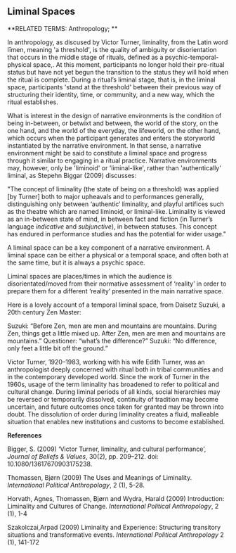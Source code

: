 ## Liminal Spaces

**RELATED TERMS: Anthropology; **

In anthropology, as discused by Victor Turner, liminality, from the Latin word līmen, meaning 'a threshold', is the quality of ambiguity or disorientation that occurs in the middle stage of rituals, defined as a psychic-temporal-physical space,. At this moment, participants no longer hold their pre-ritual status but have not yet begun the transition to the status they will hold when the ritual is complete. During a ritual’s liminal stage, that is, in the liminal space, participants 'stand at the threshold' between their previous way of structuring their identity, time, or community, and a new way, which the ritual establishes.

What is interest in the design of narrative environments is the condition of being in-between, or betwixt and between, the world of the story, on the one hand, and the world of the everyday, the lifeworld, on the other hand, which occurs when the participant generates and enters the storyworld instantiated by the narrative environment. In that sense, a narrative environment might be said to constitute a liminal space and progress through it similar to engaging in a ritual practice. Narrative environments may, however, only be 'liminoid' or 'liminal-like', rather than 'authentically' liminal, as Stepehn Biggar (2009) discusses:

"The concept of liminality (the state of being on a threshold) was applied [by Turner] both to major upheavals and to performances generally, distinguishing only between ‘authentic’ liminality, and playful artifices such as the theatre which are named liminoid, or liminal-like. Liminality is viewed as an in-between state of mind, in between fact and fiction (in Turner’s language _indicative_ and _subjunctive_), in between statuses. This concept has endured in performance studies and has the potential for wider usage."

A liminal space can be a key component of a narrative environment. A liminal space can be either a physical or a temporal space, and often both at the same time, but it is always a psychic space.

Liminal spaces are places/times in which the audience is disorientated/moved from their normative assessment of ‘reality’ in order to prepare them for a different ‘reality’ presented in the main narrative space.

Here is a lovely account of a temporal liminal space, from Daisetz Suzuki, a 20th century Zen Master:

Suzuki: “Before Zen, men are men and mountains are mountains. During Zen, things get a little mixed up. After Zen, men are men and mountains are mountains.” Questioner: “what’s the difference?” Suzuki: “No difference, only feet a little bit off the ground.”

Victor Turner, 1920–1983, working with his wife Edith Turner, was an anthropologist deeply concerned with ritual both in tribal communities and in the contemporary developed world. Since the work of Turner in the 1960s, usage of the term liminality has broadened to refer to political and cultural change. During liminal periods of all kinds, social hierarchies may be reversed or temporarily dissolved, continuity of tradition may become uncertain, and future outcomes once taken for granted may be thrown into doubt. The dissolution of order during liminality creates a fluid, malleable situation that enables new institutions and customs to become established.

**References**

Bigger, S. (2009) ‘Victor Turner, liminality, and cultural performance’, _Journal of Beliefs & Values_, 30(2), pp. 209–212. doi: 10.1080/13617670903175238.

Thomassen, Bjørn (2009) The Uses and Meanings of Liminality. _International Political Anthropology_, 2 (1), 5-28.

Horvath, Agnes, Thomassen, Bjørn and Wydra, Harald (2009) Introduction: Liminality and Cultures of Change. _International Political Anthropology_, 2 (1), 1-4

Szakolczai,Arpad  (2009) Liminality and Experience: Structuring transitory situations and transformative events. _International Political Anthropology_ 2 (1), 141-172



